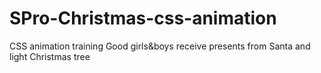 # SPro-Christmas-css-animation
CSS animation training
Good girls&boys receive presents from Santa and light Christmas tree
